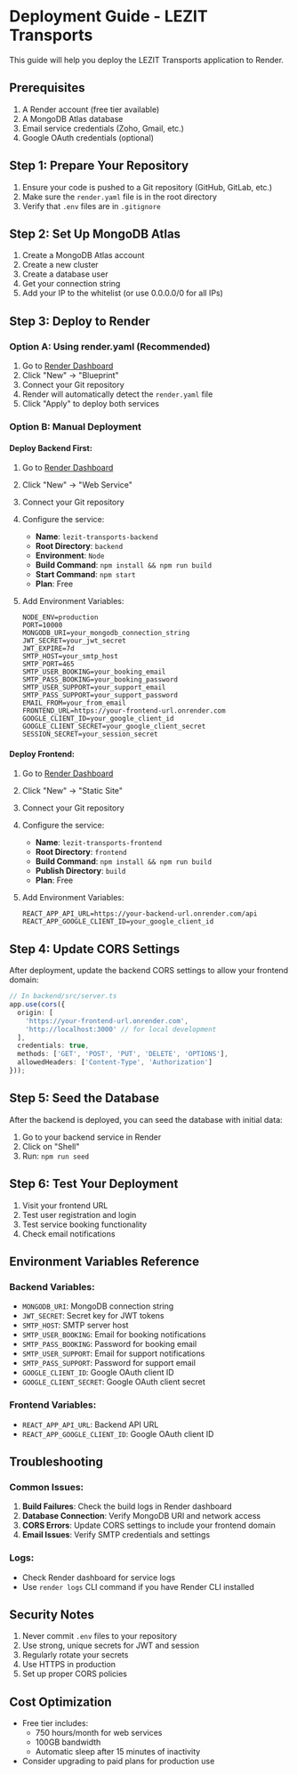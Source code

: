 # Deployment Guide - LEZIT Transports

This guide will help you deploy the LEZIT Transports application to Render.

## Prerequisites

1. A Render account (free tier available)
2. A MongoDB Atlas database
3. Email service credentials (Zoho, Gmail, etc.)
4. Google OAuth credentials (optional)

## Step 1: Prepare Your Repository

1. Ensure your code is pushed to a Git repository (GitHub, GitLab, etc.)
2. Make sure the `render.yaml` file is in the root directory
3. Verify that `.env` files are in `.gitignore`

## Step 2: Set Up MongoDB Atlas

1. Create a MongoDB Atlas account
2. Create a new cluster
3. Create a database user
4. Get your connection string
5. Add your IP to the whitelist (or use 0.0.0.0/0 for all IPs)

## Step 3: Deploy to Render

### Option A: Using render.yaml (Recommended)

1. Go to [Render Dashboard](https://dashboard.render.com/)
2. Click "New" → "Blueprint"
3. Connect your Git repository
4. Render will automatically detect the `render.yaml` file
5. Click "Apply" to deploy both services

### Option B: Manual Deployment

#### Deploy Backend First:

1. Go to [Render Dashboard](https://dashboard.render.com/)
2. Click "New" → "Web Service"
3. Connect your Git repository
4. Configure the service:
   - **Name**: `lezit-transports-backend`
   - **Root Directory**: `backend`
   - **Environment**: `Node`
   - **Build Command**: `npm install && npm run build`
   - **Start Command**: `npm start`
   - **Plan**: Free

5. Add Environment Variables:
   ```
   NODE_ENV=production
   PORT=10000
   MONGODB_URI=your_mongodb_connection_string
   JWT_SECRET=your_jwt_secret
   JWT_EXPIRE=7d
   SMTP_HOST=your_smtp_host
   SMTP_PORT=465
   SMTP_USER_BOOKING=your_booking_email
   SMTP_PASS_BOOKING=your_booking_password
   SMTP_USER_SUPPORT=your_support_email
   SMTP_PASS_SUPPORT=your_support_password
   EMAIL_FROM=your_from_email
   FRONTEND_URL=https://your-frontend-url.onrender.com
   GOOGLE_CLIENT_ID=your_google_client_id
   GOOGLE_CLIENT_SECRET=your_google_client_secret
   SESSION_SECRET=your_session_secret
   ```

#### Deploy Frontend:

1. Go to [Render Dashboard](https://dashboard.render.com/)
2. Click "New" → "Static Site"
3. Connect your Git repository
4. Configure the service:
   - **Name**: `lezit-transports-frontend`
   - **Root Directory**: `frontend`
   - **Build Command**: `npm install && npm run build`
   - **Publish Directory**: `build`
   - **Plan**: Free

5. Add Environment Variables:
   ```
   REACT_APP_API_URL=https://your-backend-url.onrender.com/api
   REACT_APP_GOOGLE_CLIENT_ID=your_google_client_id
   ```

## Step 4: Update CORS Settings

After deployment, update the backend CORS settings to allow your frontend domain:

```typescript
// In backend/src/server.ts
app.use(cors({
  origin: [
    'https://your-frontend-url.onrender.com',
    'http://localhost:3000' // for local development
  ],
  credentials: true,
  methods: ['GET', 'POST', 'PUT', 'DELETE', 'OPTIONS'],
  allowedHeaders: ['Content-Type', 'Authorization']
}));
```

## Step 5: Seed the Database

After the backend is deployed, you can seed the database with initial data:

1. Go to your backend service in Render
2. Click on "Shell"
3. Run: `npm run seed`

## Step 6: Test Your Deployment

1. Visit your frontend URL
2. Test user registration and login
3. Test service booking functionality
4. Check email notifications

## Environment Variables Reference

### Backend Variables:
- `MONGODB_URI`: MongoDB connection string
- `JWT_SECRET`: Secret key for JWT tokens
- `SMTP_HOST`: SMTP server host
- `SMTP_USER_BOOKING`: Email for booking notifications
- `SMTP_PASS_BOOKING`: Password for booking email
- `SMTP_USER_SUPPORT`: Email for support notifications
- `SMTP_PASS_SUPPORT`: Password for support email
- `GOOGLE_CLIENT_ID`: Google OAuth client ID
- `GOOGLE_CLIENT_SECRET`: Google OAuth client secret

### Frontend Variables:
- `REACT_APP_API_URL`: Backend API URL
- `REACT_APP_GOOGLE_CLIENT_ID`: Google OAuth client ID

## Troubleshooting

### Common Issues:

1. **Build Failures**: Check the build logs in Render dashboard
2. **Database Connection**: Verify MongoDB URI and network access
3. **CORS Errors**: Update CORS settings to include your frontend domain
4. **Email Issues**: Verify SMTP credentials and settings

### Logs:
- Check Render dashboard for service logs
- Use `render logs` CLI command if you have Render CLI installed

## Security Notes

1. Never commit `.env` files to your repository
2. Use strong, unique secrets for JWT and session
3. Regularly rotate your secrets
4. Use HTTPS in production
5. Set up proper CORS policies

## Cost Optimization

- Free tier includes:
  - 750 hours/month for web services
  - 100GB bandwidth
  - Automatic sleep after 15 minutes of inactivity
- Consider upgrading to paid plans for production use 